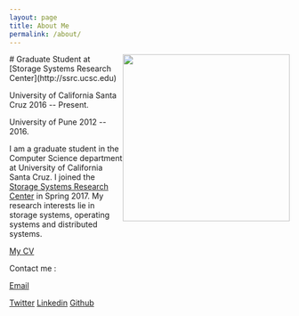 ```yaml
---
layout: page
title: About Me
permalink: /about/
---
```



<img style="float: right;" src="{{site.baseurl}}/assets/jpg/dp.jpg" height="300px">  
# Graduate Student at [Storage Systems Research Center](http://ssrc.ucsc.edu)

University of California Santa Cruz 2016 -- Present.  

University of Pune 2012 -- 2016.

I am a graduate student in the Computer Science department at University of California Santa Cruz. I joined the [Storage Systems Research Center](http://ssrc.ucsc.edu)
in Spring 2017. My research interests lie in storage systems, operating systems and distributed systems.

[My CV](/assets/pdf/cv.pdf)

Contact me :

 <a href="mailto:&#100;&#101;&#118;&#097;&#115;&#104;&#105;&#115;&#104;&#046;&#112;&#117;&#114;&#097;&#110;&#100;&#097;&#114;&#101;+&#098;&#108;&#111;&#103;&#064;&#103;&#109;&#097;&#105;&#108;&#046;&#099;&#111;&#109;">Email</a>

 [Twitter](https://twitter.com/dev14e) [Linkedin](https://linkedin.com/in/devashishpurandare)  [Github](https://github.com/devashishp) 




